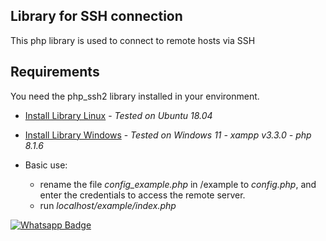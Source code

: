 ## Library for SSH connection
This php library is used to connect to remote hosts via SSH

## Requirements
You need the php_ssh2 library installed in your environment.

* [Install Library Linux](https://github.com/nilsonpessim/ssh-connect/wiki/Install-library-on-Linux-system) - *Tested on Ubuntu 18.04*
* [Install Library Windows](https://github.com/nilsonpessim/ssh-connect/wiki/Install-library-on-Windows-system) - *Tested on Windows 11 - xampp v3.3.0 - php 8.1.6*

* Basic use:
  * rename the file *config_example.php* in /example to *config.php*, and enter the credentials to access the remote server.
  * run *localhost/example/index.php*

[![Whatsapp Badge](https://img.shields.io/badge/-Whatsapp-4CA143?style=flat-square&labelColor=4CA143&logo=whatsapp&logoColor=white&link=https://api.whatsapp.com/send?phone=5537999351046)](https://api.whatsapp.com/send?phone=5537999351046)
